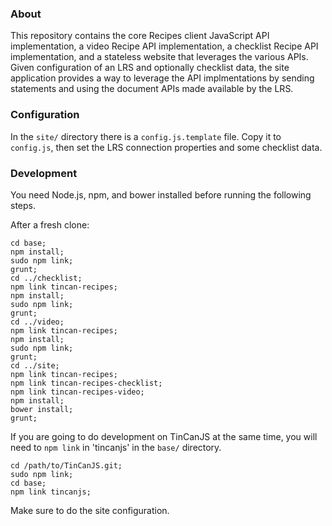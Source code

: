 ### About

This repository contains the core Recipes client JavaScript API implementation, a video Recipe API implementation, a checklist Recipe API implementation, and a stateless website that leverages the various APIs. Given configuration of an LRS and optionally checklist data, the site application provides a way to leverage the API implmentations by sending statements and using the document APIs made available by the LRS.

### Configuration

In the `site/` directory there is a `config.js.template` file. Copy it to `config.js`, then set the LRS connection properties and some checklist data.

### Development

You need Node.js, npm, and bower installed before running the following steps.

After a fresh clone:

    cd base;
    npm install;
    sudo npm link;
    grunt;
    cd ../checklist;
    npm link tincan-recipes;
    npm install;
    sudo npm link;
    grunt;
    cd ../video;
    npm link tincan-recipes;
    npm install;
    sudo npm link;
    grunt;
    cd ../site;
    npm link tincan-recipes;
    npm link tincan-recipes-checklist;
    npm link tincan-recipes-video;
    npm install;
    bower install;
    grunt;

If you are going to do development on TinCanJS at the same time, you will need to `npm link` in 'tincanjs' in the `base/` directory.

    cd /path/to/TinCanJS.git;
    sudo npm link;
    cd base;
    npm link tincanjs;

Make sure to do the site configuration.
